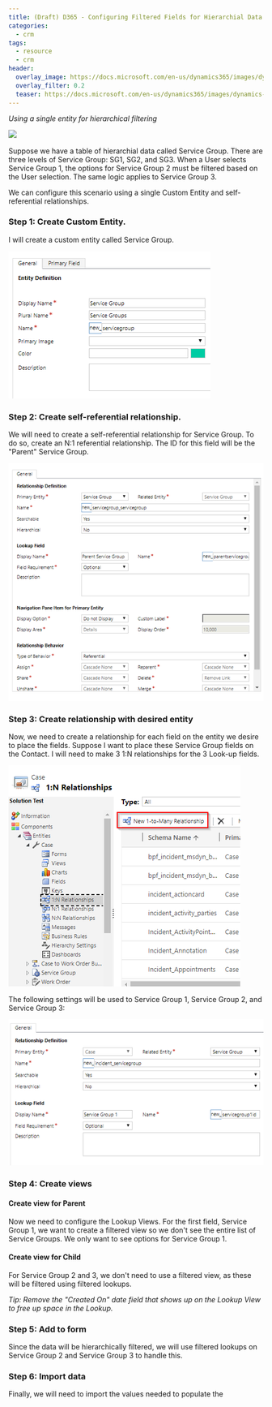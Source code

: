 ```yaml
---
title: (Draft) D365 - Configuring Filtered Fields for Hierarchial Data
categories:
  - crm
tags:
  - resource
  - crm
header:
  overlay_image: https://docs.microsoft.com/en-us/dynamics365/images/dynamics-whats-new.svg
  overlay_filter: 0.2
  teaser: https://docs.microsoft.com/en-us/dynamics365/images/dynamics-whats-new.svg
---
```


*Using a single entity for hierarchical filtering*

<img src="https://www.dqglobal.com/wp-content/uploads/2017/10/microsoft-dynamics-crm-365-icon.png" width="70">

Suppose we have a table of hierarchial data called Service Group. There are three levels of Service Group: SG1, SG2, and SG3. When a User selects Service Group 1, the options for Service Group 2 must be filtered based on the User selection. The same logic applies to Service Group 3.

We can configure this scenario using a single Custom Entity and self-referential relationships. 


### Step 1: Create Custom Entity.

I will create a custom entity called Service Group.

![posts-crm-hierarchical-fields-1](/images/posts-crm-hierarchical-fields-1.png)


### Step 2: Create self-referential relationship.

We will need to create a self-referential relationship for Service Group. To do so, create an N:1 referential relationship. The ID for this field will be the "Parent" Service Group. 

![posts-crm-hierarchical-fields-2](/images/posts-crm-hierarchical-fields-2.png)


### Step 3: Create relationship with desired entity

Now, we need to create a relationship for each field on the entity we desire to place the fields. Suppose I want to place these Service Group fields on the Contact. I will need to make 3 1:N relationships for the 3 Look-up fields.

![posts-crm-hierarchical-fields-3](/images/posts-crm-hierarchical-fields-3.png)

The following settings will be used to Service Group 1, Service Group 2, and Service Group 3:

![posts-crm-hierarchical-fields-3](/images/posts-crm-hierarchical-fields-3b.png)
  

### Step 4: Create views

#### Create view for Parent

Now we need to configure the Lookup Views. For the first field, Service Group 1, we want to create a filtered view so we don't see the entire list of Service Groups. We only want to see options for Service Group 1.

#### Create view for Child

For Service Group 2 and 3, we don't need to use a filtered view, as these will be filtered using filtered lookups.

*Tip: Remove the "Created On" date field that shows up on the Lookup View to free up space in the Lookup.*


### Step 5: Add to form 

Since the data will be hierarchically filtered, we will use filtered lookups on Service Group 2 and Service Group 3 to handle this.




### Step 6: Import data

Finally, we will need to import the values needed to populate the 



